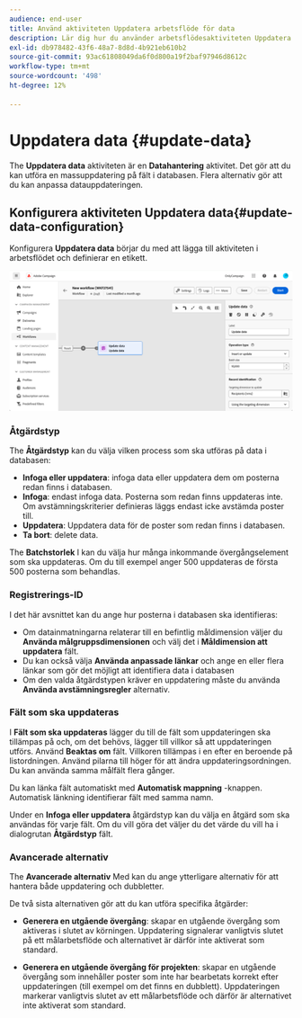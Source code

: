 ```yaml
---
audience: end-user
title: Använd aktiviteten Uppdatera arbetsflöde för data
description: Lär dig hur du använder arbetsflödesaktiviteten Uppdatera data
exl-id: db978482-43f6-48a7-8d8d-4b921eb610b2
source-git-commit: 93ac61808049da6f0d800a19f2baf97946d8612c
workflow-type: tm+mt
source-wordcount: '498'
ht-degree: 12%

---
```


# Uppdatera data {#update-data}

The **Uppdatera data** aktiviteten är en **Datahantering** aktivitet. Det gör att du kan utföra en massuppdatering på fält i databasen. Flera alternativ gör att du kan anpassa datauppdateringen.

<!--
The **Operation type** field lets you choose the process to be carried out on the data in the database. Select the first option to add data or update (it if it has already been added). You can also only add data, only update data, or delete data. Select the **Update and merge collections** to select a primary record to link duplicates to, and delete those duplicates safely

Specify how to identify the records in the database: if data relate to an existing targeting dimension, select the **Using the targeting dimension** option and select the targeting dimension and fields to update. Otherwise, specify one or more custom links to identify the data in the database, or direct use of reconciliation keys.

Select the fields to update and reconciliation settings. You can use the **Auto-mapping** option to automatically identify the fields to be updated.

The **Advanced options** section let you specify additional settings to manage data and duplicates.

Toggle the **Generate an outbound transition** option to add an outbound transition that will be activated at the end of the execution of the **Update data** activity. The update generally marks the end of a targeting workflow and therefore the option is not activated by default.

Toggle the **Generate an outbound transition for rejects** option to add an outbound transition containing records that have not been correctly processed after the update (for example if there is a duplicate). The update generally marks the end of a targeting workflow and therefore the option is not activated by default.
-->

## Konfigurera aktiviteten Uppdatera data{#update-data-configuration}

Konfigurera **Uppdatera data** börjar du med att lägga till aktiviteten i arbetsflödet och definierar en etikett.

![](../assets/workflow-update-data.png)

### Åtgärdstyp

The **Åtgärdstyp** kan du välja vilken process som ska utföras på data i databasen:

* **Infoga eller uppdatera**: infoga data eller uppdatera dem om posterna redan finns i databasen.
* **Infoga**: endast infoga data. Posterna som redan finns uppdateras inte. Om avstämningskriterier definieras läggs endast icke avstämda poster till.
* **Uppdatera**: Uppdatera data för de poster som redan finns i databasen.
* **Ta bort**: delete data.

The **Batchstorlek** I kan du välja hur många inkommande övergångselement som ska uppdateras. Om du till exempel anger 500 uppdateras de första 500 posterna som behandlas.

### Registrerings-ID

I det här avsnittet kan du ange hur posterna i databasen ska identifieras:

* Om datainmatningarna relaterar till en befintlig måldimension väljer du **Använda målgruppsdimensionen** och välj det i **Måldimension att uppdatera** fält.
* Du kan också välja **Använda anpassade länkar** och ange en eller flera länkar som gör det möjligt att identifiera data i databasen
* Om den valda åtgärdstypen kräver en uppdatering måste du använda **Använda avstämningsregler** alternativ.

### Fält som ska uppdateras

I **Fält som ska uppdateras** lägger du till de fält som uppdateringen ska tillämpas på och, om det behövs, lägger till villkor så att uppdateringen utförs. Använd **Beaktas om** fält. Villkoren tillämpas i en efter en beroende på listordningen. Använd pilarna till höger för att ändra uppdateringsordningen. Du kan använda samma målfält flera gånger.

Du kan länka fält automatiskt med **Automatisk mappning** -knappen. Automatisk länkning identifierar fält med samma namn.

Under en **Infoga eller uppdatera** åtgärdstyp kan du välja en åtgärd som ska användas för varje fält. Om du vill göra det väljer du det värde du vill ha i dialogrutan **Åtgärdstyp** fält.

### Avancerade alternativ

The **Avancerade alternativ** Med kan du ange ytterligare alternativ för att hantera både uppdatering och dubbletter.

<!--
* **Disable automatic key management**
* **Disable audit**
* **Empty the destination value if the source value is empty**
* **Update all columns with matching names**
* **Ignore records which concern the same target**: only the first in the list of expressions will be considered
-->

De två sista alternativen gör att du kan utföra specifika åtgärder:

* **Generera en utgående övergång**: skapar en utgående övergång som aktiveras i slutet av körningen. Uppdatering signalerar vanligtvis slutet på ett målarbetsflöde och alternativet är därför inte aktiverat som standard.

* **Generera en utgående övergång för projekten**: skapar en utgående övergång som innehåller poster som inte har bearbetats korrekt efter uppdateringen (till exempel om det finns en dubblett). Uppdateringen markerar vanligtvis slutet av ett målarbetsflöde och därför är alternativet inte aktiverat som standard.
